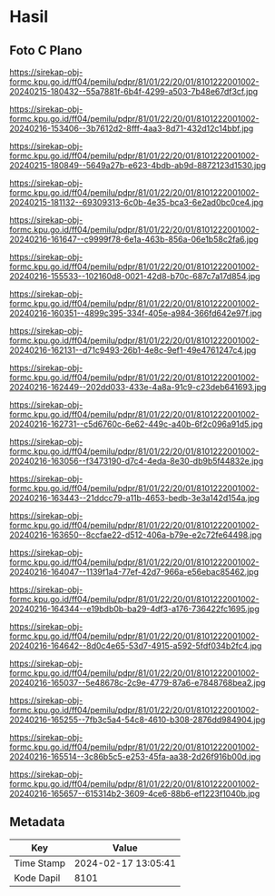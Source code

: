# Hasil

## Foto C Plano

https://sirekap-obj-formc.kpu.go.id/ff04/pemilu/pdpr/81/01/22/20/01/8101222001002-20240215-180432--55a7881f-6b4f-4299-a503-7b48e67df3cf.jpg

https://sirekap-obj-formc.kpu.go.id/ff04/pemilu/pdpr/81/01/22/20/01/8101222001002-20240216-153406--3b7612d2-8fff-4aa3-8d71-432d12c14bbf.jpg

https://sirekap-obj-formc.kpu.go.id/ff04/pemilu/pdpr/81/01/22/20/01/8101222001002-20240215-180849--5649a27b-e623-4bdb-ab9d-8872123d1530.jpg

https://sirekap-obj-formc.kpu.go.id/ff04/pemilu/pdpr/81/01/22/20/01/8101222001002-20240215-181132--69309313-6c0b-4e35-bca3-6e2ad0bc0ce4.jpg

https://sirekap-obj-formc.kpu.go.id/ff04/pemilu/pdpr/81/01/22/20/01/8101222001002-20240216-161647--c9999f78-6e1a-463b-856a-06e1b58c2fa6.jpg

https://sirekap-obj-formc.kpu.go.id/ff04/pemilu/pdpr/81/01/22/20/01/8101222001002-20240216-155533--102160d8-0021-42d8-b70c-687c7a17d854.jpg

https://sirekap-obj-formc.kpu.go.id/ff04/pemilu/pdpr/81/01/22/20/01/8101222001002-20240216-160351--4899c395-334f-405e-a984-366fd642e97f.jpg

https://sirekap-obj-formc.kpu.go.id/ff04/pemilu/pdpr/81/01/22/20/01/8101222001002-20240216-162131--d71c9493-26b1-4e8c-9ef1-49e4761247c4.jpg

https://sirekap-obj-formc.kpu.go.id/ff04/pemilu/pdpr/81/01/22/20/01/8101222001002-20240216-162449--202dd033-433e-4a8a-91c9-c23deb641693.jpg

https://sirekap-obj-formc.kpu.go.id/ff04/pemilu/pdpr/81/01/22/20/01/8101222001002-20240216-162731--c5d6760c-6e62-449c-a40b-6f2c096a91d5.jpg

https://sirekap-obj-formc.kpu.go.id/ff04/pemilu/pdpr/81/01/22/20/01/8101222001002-20240216-163056--f3473190-d7c4-4eda-8e30-db9b5f44832e.jpg

https://sirekap-obj-formc.kpu.go.id/ff04/pemilu/pdpr/81/01/22/20/01/8101222001002-20240216-163443--21ddcc79-a11b-4653-bedb-3e3a142d154a.jpg

https://sirekap-obj-formc.kpu.go.id/ff04/pemilu/pdpr/81/01/22/20/01/8101222001002-20240216-163650--8ccfae22-d512-406a-b79e-e2c72fe64498.jpg

https://sirekap-obj-formc.kpu.go.id/ff04/pemilu/pdpr/81/01/22/20/01/8101222001002-20240216-164047--1139f1a4-77ef-42d7-966a-e56ebac85462.jpg

https://sirekap-obj-formc.kpu.go.id/ff04/pemilu/pdpr/81/01/22/20/01/8101222001002-20240216-164344--e19bdb0b-ba29-4df3-a176-736422fc1695.jpg

https://sirekap-obj-formc.kpu.go.id/ff04/pemilu/pdpr/81/01/22/20/01/8101222001002-20240216-164642--8d0c4e65-53d7-4915-a592-5fdf034b2fc4.jpg

https://sirekap-obj-formc.kpu.go.id/ff04/pemilu/pdpr/81/01/22/20/01/8101222001002-20240216-165037--5e48678c-2c9e-4779-87a6-e7848768bea2.jpg

https://sirekap-obj-formc.kpu.go.id/ff04/pemilu/pdpr/81/01/22/20/01/8101222001002-20240216-165255--7fb3c5a4-54c8-4610-b308-2876dd984904.jpg

https://sirekap-obj-formc.kpu.go.id/ff04/pemilu/pdpr/81/01/22/20/01/8101222001002-20240216-165514--3c86b5c5-e253-45fa-aa38-2d26f916b00d.jpg

https://sirekap-obj-formc.kpu.go.id/ff04/pemilu/pdpr/81/01/22/20/01/8101222001002-20240216-165657--615314b2-3609-4ce6-88b6-ef1223f1040b.jpg


## Metadata

| Key        | Value               |
| ---------- | ------------------- |
| Time Stamp | 2024-02-17 13:05:41 |
| Kode Dapil | 8101                |




